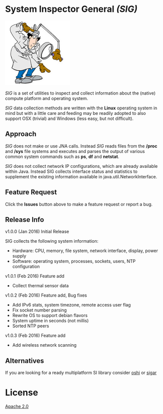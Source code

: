 # System Inspector General *(SIG)*

![Gadget](docs/gadget.png)

*SIG* is a set of utilities to inspect and collect information about the (native)
compute platform and operating system.

*SIG* data collection methods are written with the **Linux** operating system in
mind but with a little care and feeding may be readily adopted to also support
OSX (trivial) and Windows (less easy, but not difficult).

## Approach

*SIG* does not make or use JNA calls. Instead *SIG* reads files from the **/proc**
and **/sys** file systems and executes and parses the output of various
common system commands such as **ps**, **df** and **netstat**.

*SIG* does not collect network IP configurations, which are already available within
Java. Instead SIG collects interface status and statistics to supplement the
existing information available in java.util.NetworkInterface.

## Feature Request

Click the **Issues** button above to make a feature request or report a bug.

## Release Info
v1.0.0 (Jan 2016) Initial Release

SIG collects the following system information:
* Hardware: CPU, memory, file system, network interface, display, power supply
* Software: operating system, processes, sockets, users, NTP configuration

v1.0.1 (Feb 2016) Feature add
* Collect thermal sensor data

v1.0.2 (Feb 2016) Feature add, Bug fixes
* Add IPv6 stats, system timezone, remote access user flag
* Fix socket number parsing
* Rewrite OS to support debian flavors
* System uptime in seconds (not millis)
* Sorted NTP peers

v1.0.3 (Feb 2016) Feature add
* Add wireless network scanning

## Alternatives
If you are looking for a ready multiplatform SI library consider
[oshi](https://github.com/dblock/oshi) or [sigar](https://support.hyperic.com/display/SIGAR/Home)



# License

[Apache 2.0](http://www.apache.org/licenses/LICENSE-2.0)

